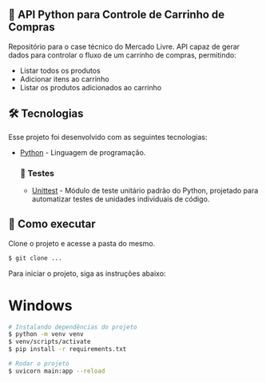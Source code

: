 ## 🛒 API Python para Controle de Carrinho de Compras

Repositório para o case técnico do Mercado Livre.
API capaz de gerar dados para controlar o fluxo de um carrinho de compras, permitindo:

- Listar todos os produtos
- Adicionar itens ao carrinho
- Listar os produtos adicionados ao carrinho

## 🛠️ Tecnologias

Esse projeto foi desenvolvido com as seguintes tecnologias:

- [Python](https://www.python.org/) - Linguagem de programação.

  ### 🧪 Testes

  - [Unittest](https://docs.python.org/3/library/unittest.html) - Módulo de teste unitário padrão do Python, projetado para automatizar testes de unidades individuais de código.

## 🚀 Como executar

Clone o projeto e acesse a pasta do mesmo.

```bash
$ git clone ...
```

Para iniciar o projeto, siga as instruções abaixo:

# Windows

```bash
# Instalando dependências do projeto
$ python -m venv venv
$ venv/scripts/activate
$ pip install -r requirements.txt

# Rodar o projeto
$ uvicorn main:app --reload
```
